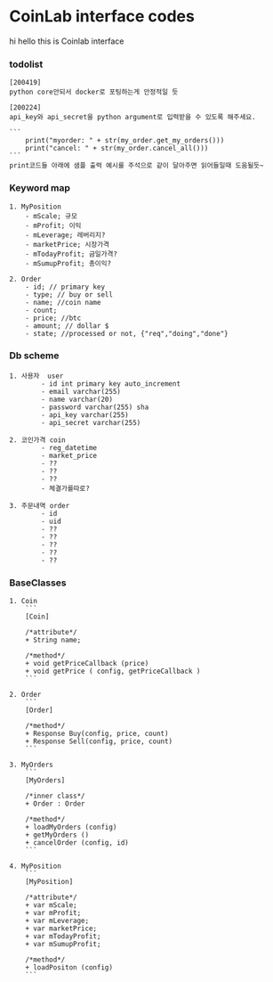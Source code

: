 # CoinLab interface codes 
hi hello this is Coinlab interface 

### todolist
    [200419]
    python core안되서 docker로 포팅하는게 안정적일 듯

    [200224]
    api_key와 api_secret을 python argument로 입력받을 수 있도록 해주세요.

    ```
        print("myorder: " + str(my_order.get_my_orders()))
        print("cancel: " + str(my_order.cancel_all()))
    ```
    print코드들 아래에 샘플 출력 예시를 주석으로 같이 달아주면 읽어들일때 도움될듯~


### Keyword map
    1. MyPosition
        - mScale; 규모 
        - mProfit; 이익
        - mLeverage; 레버리지?
        - marketPrice; 시장가격
        - mTodayProfit; 금일가격?
        - mSumupProfit; 총이익?

    2. Order
        - id; // primary key
        - type; // buy or sell
        - name; //coin name
        - count;
        - price; //btc
        - amount; // dollar $
        - state; //processed or not, {"req","doing","done"}

### Db scheme	

    1. 사용자	user
            - id int primary key auto_increment
            - email varchar(255)
            - name varchar(20)
            - password varchar(255) sha
            - api_key varchar(255)
            - api_secret varchar(255)

    2. 코인가격	coin
            - reg_datetime
            - market_price
            - ??
            - ??
            - ??
            - 체결가를따로?
    
    3. 주문내역	order
            - id
            - uid
            - ??
            - ??
            - ??
            - ??
            - ??

### BaseClasses
    1. Coin
        ```
        [Coin]

        /*attribute*/
        + String name;

        /*method*/
        + void getPriceCallback (price)
        + void getPrice ( config, getPriceCallback )
        ```

    2. Order
        ```
        [Order]

        /*method*/
        + Response Buy(config, price, count)
        + Response Sell(config, price, count)
        ```

    3. MyOrders
        ```
        [MyOrders]

        /*inner class*/
        + Order : Order

        /*method*/
        + loadMyOrders (config)
        + getMyOrders ()
        + cancelOrder (config, id)
        ```

    4. MyPosition
        ```
        [MyPosition]

        /*attribute*/
        + var mScale;
        + var mProfit;
        + var mLeverage;
        + var marketPrice;
        + var mTodayProfit;
        + var mSumupProfit;

        /*method*/
        + loadPositon (config)
        ```

